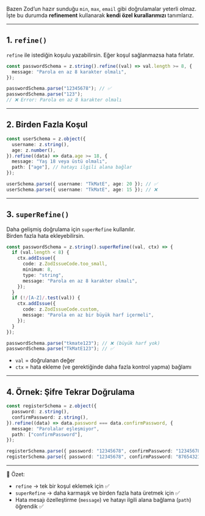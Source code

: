 
Bazen Zod’un hazır sunduğu `min`, `max`, `email` gibi doğrulamalar yeterli olmaz.  
İşte bu durumda **refinement** kullanarak **kendi özel kurallarımızı** tanımlarız.

---

## 1. `refine()`

`refine` ile istediğin koşulu yazabilirsin. Eğer koşul sağlanmazsa hata fırlatır.

```ts
const passwordSchema = z.string().refine((val) => val.length >= 8, {
  message: "Parola en az 8 karakter olmalı",
});

passwordSchema.parse("12345678"); // ✅
passwordSchema.parse("123");      
// ❌ Error: Parola en az 8 karakter olmalı
```

---

## 2. Birden Fazla Koşul

```ts
const userSchema = z.object({
  username: z.string(),
  age: z.number(),
}).refine((data) => data.age >= 18, {
  message: "Yaş 18 veya üstü olmalı",
  path: ["age"], // hatayı ilgili alana bağlar
});

userSchema.parse({ username: "TkMatE", age: 20 }); // ✅
userSchema.parse({ username: "TkMatE", age: 15 }); // ❌
```

---

## 3. `superRefine()`

Daha gelişmiş doğrulama için `superRefine` kullanılır.  
Birden fazla hata ekleyebilirsin.

```ts
const passwordSchema = z.string().superRefine((val, ctx) => {
  if (val.length < 8) {
    ctx.addIssue({
      code: z.ZodIssueCode.too_small,
      minimum: 8,
      type: "string",
      message: "Parola en az 8 karakter olmalı",
    });
  }
  if (!/[A-Z]/.test(val)) {
    ctx.addIssue({
      code: z.ZodIssueCode.custom,
      message: "Parola en az bir büyük harf içermeli",
    });
  }
});

passwordSchema.parse("tkmate123"); // ❌ (büyük harf yok)
passwordSchema.parse("TkMatE123"); // ✅
```

- `val` = doğrulanan değer
- `ctx` = hata ekleme (ve gerektiğinde daha fazla kontrol yapma) bağlamı

---

## 4. Örnek: Şifre Tekrar Doğrulama

```ts
const registerSchema = z.object({
  password: z.string(),
  confirmPassword: z.string(),
}).refine((data) => data.password === data.confirmPassword, {
  message: "Parolalar eşleşmiyor",
  path: ["confirmPassword"],
});

registerSchema.parse({ password: "12345678", confirmPassword: "12345678" }); // ✅
registerSchema.parse({ password: "12345678", confirmPassword: "87654321" }); // ❌
```

---

📌 Özet:

- `refine` → tek bir koşul eklemek için ✅
- `superRefine` → daha karmaşık ve birden fazla hata üretmek için ✅
- Hata mesajı özelleştirme (`message`) ve hatayı ilgili alana bağlama (`path`) öğrendik ✅
